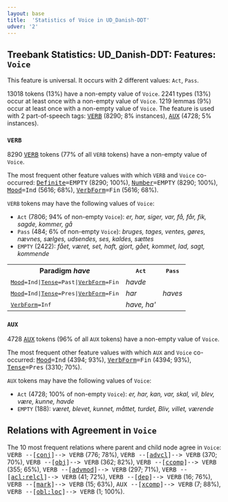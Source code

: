 ```yaml
---
layout: base
title:  'Statistics of Voice in UD_Danish-DDT'
udver: '2'
---
```


## Treebank Statistics: UD_Danish-DDT: Features: `Voice`

This feature is universal.
It occurs with 2 different values: `Act`, `Pass`.

13018 tokens (13%) have a non-empty value of `Voice`.
2241 types (13%) occur at least once with a non-empty value of `Voice`.
1219 lemmas (9%) occur at least once with a non-empty value of `Voice`.
The feature is used with 2 part-of-speech tags: <tt><a href="da_ddt-pos-VERB.html">VERB</a></tt> (8290; 8% instances), <tt><a href="da_ddt-pos-AUX.html">AUX</a></tt> (4728; 5% instances).

### `VERB`

8290 <tt><a href="da_ddt-pos-VERB.html">VERB</a></tt> tokens (77% of all `VERB` tokens) have a non-empty value of `Voice`.

The most frequent other feature values with which `VERB` and `Voice` co-occurred: <tt><a href="da_ddt-feat-Definite.html">Definite</a></tt><tt>=EMPTY</tt> (8290; 100%), <tt><a href="da_ddt-feat-Number.html">Number</a></tt><tt>=EMPTY</tt> (8290; 100%), <tt><a href="da_ddt-feat-Mood.html">Mood</a></tt><tt>=Ind</tt> (5616; 68%), <tt><a href="da_ddt-feat-VerbForm.html">VerbForm</a></tt><tt>=Fin</tt> (5616; 68%).

`VERB` tokens may have the following values of `Voice`:

* `Act` (7806; 94% of non-empty `Voice`): <em>er, har, siger, var, få, får, fik, sagde, kommer, gå</em>
* `Pass` (484; 6% of non-empty `Voice`): <em>bruges, tages, ventes, gøres, nævnes, sælges, udsendes, ses, kaldes, sættes</em>
* `EMPTY` (2422): <em>fået, været, set, haft, gjort, gået, kommet, lad, sagt, kommende</em>

<table>
  <tr><th>Paradigm <i>have</i></th><th><tt>Act</tt></th><th><tt>Pass</tt></th></tr>
  <tr><td><tt><tt><a href="da_ddt-feat-Mood.html">Mood</a></tt><tt>=Ind</tt>|<tt><a href="da_ddt-feat-Tense.html">Tense</a></tt><tt>=Past</tt>|<tt><a href="da_ddt-feat-VerbForm.html">VerbForm</a></tt><tt>=Fin</tt></tt></td><td><em>havde</em></td><td></td></tr>
  <tr><td><tt><tt><a href="da_ddt-feat-Mood.html">Mood</a></tt><tt>=Ind</tt>|<tt><a href="da_ddt-feat-Tense.html">Tense</a></tt><tt>=Pres</tt>|<tt><a href="da_ddt-feat-VerbForm.html">VerbForm</a></tt><tt>=Fin</tt></tt></td><td><em>har</em></td><td><em>haves</em></td></tr>
  <tr><td><tt><tt><a href="da_ddt-feat-VerbForm.html">VerbForm</a></tt><tt>=Inf</tt></tt></td><td><em>have, ha'</em></td><td></td></tr>
</table>

### `AUX`

4728 <tt><a href="da_ddt-pos-AUX.html">AUX</a></tt> tokens (96% of all `AUX` tokens) have a non-empty value of `Voice`.

The most frequent other feature values with which `AUX` and `Voice` co-occurred: <tt><a href="da_ddt-feat-Mood.html">Mood</a></tt><tt>=Ind</tt> (4394; 93%), <tt><a href="da_ddt-feat-VerbForm.html">VerbForm</a></tt><tt>=Fin</tt> (4394; 93%), <tt><a href="da_ddt-feat-Tense.html">Tense</a></tt><tt>=Pres</tt> (3310; 70%).

`AUX` tokens may have the following values of `Voice`:

* `Act` (4728; 100% of non-empty `Voice`): <em>er, har, kan, var, skal, vil, blev, være, kunne, havde</em>
* `EMPTY` (188): <em>været, blevet, kunnet, måttet, turdet, Bliv, villet, værende</em>

## Relations with Agreement in `Voice`

The 10 most frequent relations where parent and child node agree in `Voice`:
<tt>VERB --[<tt><a href="da_ddt-dep-conj.html">conj</a></tt>]--> VERB</tt> (776; 78%),
<tt>VERB --[<tt><a href="da_ddt-dep-advcl.html">advcl</a></tt>]--> VERB</tt> (370; 70%),
<tt>VERB --[<tt><a href="da_ddt-dep-obj.html">obj</a></tt>]--> VERB</tt> (362; 82%),
<tt>VERB --[<tt><a href="da_ddt-dep-ccomp.html">ccomp</a></tt>]--> VERB</tt> (355; 65%),
<tt>VERB --[<tt><a href="da_ddt-dep-advmod.html">advmod</a></tt>]--> VERB</tt> (297; 71%),
<tt>VERB --[<tt><a href="da_ddt-dep-acl-relcl.html">acl:relcl</a></tt>]--> VERB</tt> (41; 72%),
<tt>VERB --[<tt><a href="da_ddt-dep-dep.html">dep</a></tt>]--> VERB</tt> (16; 76%),
<tt>VERB --[<tt><a href="da_ddt-dep-mark.html">mark</a></tt>]--> VERB</tt> (15; 63%),
<tt>AUX --[<tt><a href="da_ddt-dep-xcomp.html">xcomp</a></tt>]--> VERB</tt> (7; 88%),
<tt>VERB --[<tt><a href="da_ddt-dep-obl-loc.html">obl:loc</a></tt>]--> VERB</tt> (1; 100%).

